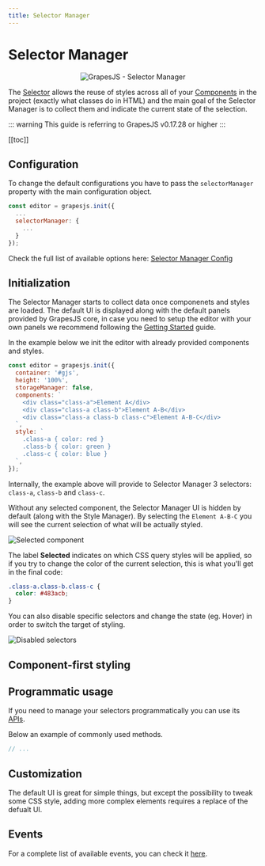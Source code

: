 ```yaml
---
title: Selector Manager
---
```


# Selector Manager

<p align="center"><img :src="$withBase('/selector-manager.jpg')" alt="GrapesJS - Selector Manager"/></p>


The [Selector] allows the reuse of styles across all of your [Components] in the project (exactly what classes do in HTML) and the main goal of the Selector Manager is to collect them and indicate the current state of the selection.

::: warning
This guide is referring to GrapesJS v0.17.28 or higher
:::

[[toc]]


## Configuration

To change the default configurations you have to pass the `selectorManager` property with the main configuration object.

```js
const editor = grapesjs.init({
  ...
  selectorManager: {
    ...
  }
});
```

Check the full list of available options here: [Selector Manager Config](https://github.com/artf/grapesjs/blob/master/src/selector_manager/config/config.js)


## Initialization

The Selector Manager starts to collect data once componenets and styles are loaded. The default UI is displayed along with the default panels provided by GrapesJS core, in case you need to setup the editor with your own panels we recommend following the [Getting Started] guide.

In the example below we init the editor with already provided components and styles.

```js
const editor = grapesjs.init({
  container: '#gjs',
  height: '100%',
  storageManager: false,
  components: `
    <div class="class-a">Element A</div>
    <div class="class-a class-b">Element A-B</div>
    <div class="class-a class-b class-c">Element A-B-C</div>
  `,
  style: `
    .class-a { color: red }
    .class-b { color: green }
    .class-c { color: blue }
  `,
});
```
Internally, the example above will provide to Selector Manager 3 selectors: `class-a`, `class-b` and `class-c`.

Without any selected component, the Selector Manager UI is hidden by default (along with the Style Manager). By selecting the `Element A-B-C` you will see the current selection of what will be actually styled.

<img :src="$withBase('/sm-selected-component.jpg')" alt="Selected component" style="display: block; margin: auto"/>

The label **Selected** indicates on which CSS query styles will be applied, so if you try to change the color of the current selection, this is what you'll get in the final code:

```css
.class-a.class-b.class-c {
  color: #483acb;
}
```

You can also disable specific selectors and change the state (eg. Hover) in order to switch the target of styling.

<img :src="$withBase('/sm-disable-selector.jpg')" alt="Disabled selectors" style="display: block; margin: auto"/>




## Component-first styling





## Programmatic usage
If you need to manage your selectors programmatically you can use its [APIs][Selector API].


Below an example of commonly used methods.
```js
// ...
```





## Customization

The default UI is great for simple things, but except the possibility to tweak some CSS style, adding more complex elements requires a replace of the defualt UI.





## Events

For a complete list of available events, you can check it [here](/api/selector_manager.html#available-events).


[Selector]: </api/selector.html>
[Style Manager]: <Style-manager.html>
[Component]: </api/component.html>
[Components]: <Components.html>
[Getting Started]: </getting-started.html>
[Selector API]: </api/selector_manager.html>
[Component Definition]: <Components.html#component-definition>
